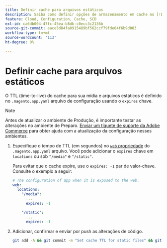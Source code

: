 ```yaml
---
title: Definir cache para arquivos estáticos
description: Saiba como definir opções de armazenamento em cache no [!DNL Commerce] arquivo de configuração do aplicativo.
feature: Cloud, Configuration, Cache, SCD
exl-id: ca6db004-47fc-45ea-b8db-c0ecc3c2136b
source-git-commit: eace5d84fa0915489bf562ccf79fde04f6b9d083
workflow-type: tm+mt
source-wordcount: '113'
ht-degree: 0%

---
```


# Definir cache para arquivos estáticos

O TTL (time-to-live) do cache para sua mídia e arquivos estáticos é definido no `.magento.app.yaml` arquivo de configuração usando o `expires` chave.

>[!NOTE]
>
>Antes de atualizar o ambiente de Produção, é importante testar as alterações no ambiente de Preparo. [Enviar um tíquete de suporte da Adobe Commerce](https://experienceleague.adobe.com/docs/commerce-knowledge-base/kb/help-center-guide/magento-help-center-user-guide.html#submit-ticket) para obter ajuda com a atualização da configuração nesses ambientes.

1. Especifique o tempo de TTL (em segundos) no [`web` propriedade](web-property.md) do `.magento.app.yaml` arquivo. Você pode adicionar o `expires` chave em `locations` ou sob `"/media"` e `"/static"`.

   Para evitar que o cache expire, use o `expires: -1` par de valor-chave. Consulte o exemplo a seguir:

   ```yaml
   # The configuration of app when it is exposed to the web.
   web:
     locations:
       "/media":
         ...
         expires: -1
   
       "/static":
         ...
         expires: -1
   ```

1. Adicionar, confirmar e enviar por push as alterações de código.

   ```bash
   git add -A && git commit -m "Set cache TTL for static files" && git push origin <branch-name>
   ```
